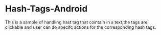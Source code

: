 Hash-Tags-Android
=================

This is a sample of handling hast tag that cointain in a text,the tags are clickable and user can do specifc actions for the corresponding hash tags.

